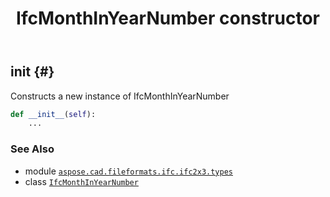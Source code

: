 ﻿---
title: IfcMonthInYearNumber constructor
second_title: Aspose.CAD for Python via .NET API References
description: 
type: docs
weight: 10
url: /python-net/aspose.cad.fileformats.ifc.ifc2x3.types/ifcmonthinyearnumber/__init__/
is_root: false
---

## __init__ {#}

Constructs a new instance of IfcMonthInYearNumber



```python
def __init__(self):
    ...
```





### See Also
* module [`aspose.cad.fileformats.ifc.ifc2x3.types`](../../)
* class [`IfcMonthInYearNumber`](/cad/python-net/aspose.cad.fileformats.ifc.ifc2x3.types/ifcmonthinyearnumber)
